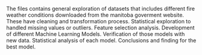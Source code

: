 The files contains general exploration of datasets that includes different fire weather conditions downloaded from the manitoba goverment website.
These have cleaning and transformation process.
Statistical exploration to handled missing values or outliers.
Feature selection analysis.
Development of different Machine Learning Models.
Verification of those models with new data.
Statistical analysis of each model.
Conclusions and finding for the best model.
